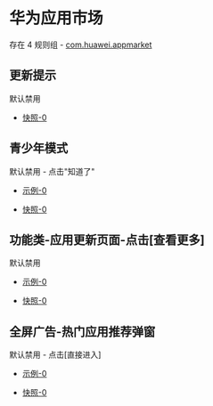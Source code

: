 # 华为应用市场

存在 4 规则组 - [com.huawei.appmarket](/src/apps/com.huawei.appmarket.ts)

## 更新提示

默认禁用

- [快照-0](https://i.gkd.li/i/13228520)

## 青少年模式

默认禁用 - 点击"知道了"

- [示例-0](https://m.gkd.li/57941037/461e8848-e8ed-4daf-b5f4-4b1aaa72e9a8)

- [快照-0](https://i.gkd.li/i/14219285)

## 功能类-应用更新页面-点击[查看更多]

默认禁用

- [示例-0](https://m.gkd.li/57941037/e2283b1d-3041-49c5-aca2-7c165c83ce37)

- [快照-0](https://i.gkd.li/i/14738587)

## 全屏广告-热门应用推荐弹窗

默认禁用 - 点击[直接进入]

- [示例-0](https://m.gkd.li/57941037/89e6f2eb-b543-4dd8-88ce-6e888d0d8c8a)

- [快照-0](https://i.gkd.li/i/14861810)
